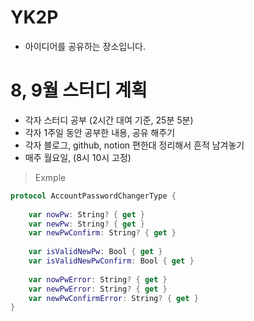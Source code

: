 # YK2P
- 아이디어를 공유하는 장소입니다.

# 8, 9월 스터디 계획 
- 각자 스터디 공부 (2시간 대여 기준, 25분 5분)
- 각자 1주일 동안 공부한 내용, 공유 해주기 
- 각자 블로그, github, notion 편한대 정리해서 흔적 남겨놓기 
- 매주 월요일, (8시 10시 고정)

> Exmple
```swift
protocol AccountPasswordChangerType {
    
    var nowPw: String? { get }
    var newPw: String? { get }
    var newPwConfirm: String? { get }
    
    var isValidNewPw: Bool { get }
    var isValidNewPwConfirm: Bool { get }
    
    var nowPwError: String? { get }
    var newPwError: String? { get }
    var newPwConfirmError: String? { get }
}
```
